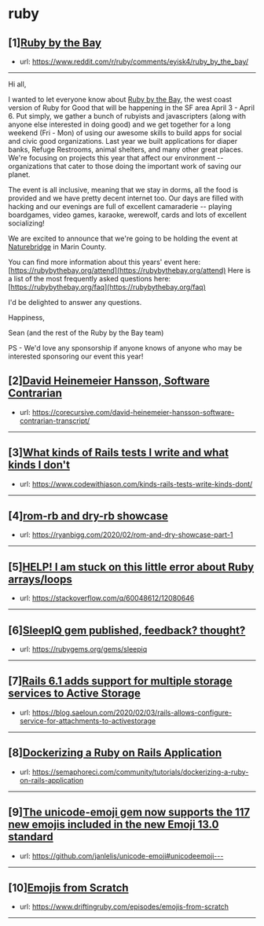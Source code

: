 # ruby
## [1][Ruby by the Bay](https://www.reddit.com/r/ruby/comments/eyisk4/ruby_by_the_bay/)
- url: https://www.reddit.com/r/ruby/comments/eyisk4/ruby_by_the_bay/
---
Hi all,

I wanted to let everyone know about [Ruby by the Bay](https://rubybythebay.org/), the west coast version of Ruby for Good that will be happening in the SF area April 3 - April 6. Put simply, we gather a bunch of rubyists and javascripters (along with anyone else interested in doing good) and we get together for a long weekend (Fri - Mon) of using our awesome skills to build apps for social and civic good organizations. Last year we built applications for diaper banks, Refuge Restrooms, animal shelters, and many other great places. We're focusing on projects this year that affect our environment -- organizations that cater to those doing the important work of saving our planet.

The event is all inclusive, meaning that we stay in dorms, all the food is provided and we have pretty decent internet too. Our days are filled with hacking and our evenings are full of excellent camaraderie -- playing boardgames, video games, karaoke, werewolf, cards and lots of excellent socializing!

We are excited to announce that we're going to be holding the event at [Naturebridge](https://naturebridge.org/locations/golden-gate) in Marin County.

You can find more information about this years' event here: [https://rubybythebay.org/attend](https://rubybythebay.org/attend) Here is a list of the most frequently asked questions here: [https://rubybythebay.org/faq](https://rubybythebay.org/faq)

I'd be delighted to answer any questions.

Happiness,

Sean (and the rest of the Ruby by the Bay team)

PS - We'd love any sponsorship if anyone knows of anyone who may be interested sponsoring our event this year!
## [2][David Heinemeier Hansson, Software Contrarian](https://www.reddit.com/r/ruby/comments/eymhxa/david_heinemeier_hansson_software_contrarian/)
- url: https://corecursive.com/david-heinemeier-hansson-software-contrarian-transcript/
---

## [3][What kinds of Rails tests I write and what kinds I don't](https://www.reddit.com/r/ruby/comments/eybz1h/what_kinds_of_rails_tests_i_write_and_what_kinds/)
- url: https://www.codewithjason.com/kinds-rails-tests-write-kinds-dont/
---

## [4][rom-rb and dry-rb showcase](https://www.reddit.com/r/ruby/comments/ey9ggb/romrb_and_dryrb_showcase/)
- url: https://ryanbigg.com/2020/02/rom-and-dry-showcase-part-1
---

## [5][HELP! I am stuck on this little error about Ruby arrays/loops](https://www.reddit.com/r/ruby/comments/eyges9/help_i_am_stuck_on_this_little_error_about_ruby/)
- url: https://stackoverflow.com/q/60048612/12080646
---

## [6][SleepIQ gem published, feedback? thought?](https://www.reddit.com/r/ruby/comments/eyfe3t/sleepiq_gem_published_feedback_thought/)
- url: https://rubygems.org/gems/sleepiq
---

## [7][Rails 6.1 adds support for multiple storage services to Active Storage](https://www.reddit.com/r/ruby/comments/ey8f8a/rails_61_adds_support_for_multiple_storage/)
- url: https://blog.saeloun.com/2020/02/03/rails-allows-configure-service-for-attachments-to-activestorage
---

## [8][Dockerizing a Ruby on Rails Application](https://www.reddit.com/r/ruby/comments/ey85d2/dockerizing_a_ruby_on_rails_application/)
- url: https://semaphoreci.com/community/tutorials/dockerizing-a-ruby-on-rails-application
---

## [9][The unicode-emoji gem now supports the 117 new emojis included in the new Emoji 13.0 standard](https://www.reddit.com/r/ruby/comments/ey7f8e/the_unicodeemoji_gem_now_supports_the_117_new/)
- url: https://github.com/janlelis/unicode-emoji#unicodeemoji---
---

## [10][Emojis from Scratch](https://www.reddit.com/r/ruby/comments/ey6nhh/emojis_from_scratch/)
- url: https://www.driftingruby.com/episodes/emojis-from-scratch
---

